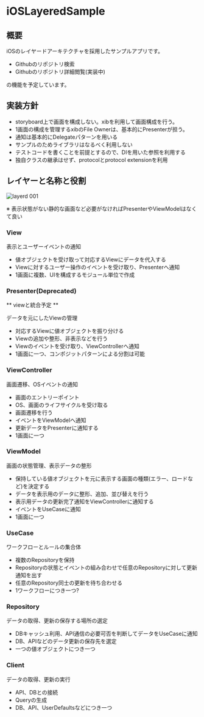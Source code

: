 # iOSLayeredSample

## 概要

iOSのレイヤードアーキテクチャを採用したサンプルアプリです。

* Githubのリポジトリ検索
* Githubのリポジトリ詳細閲覧(実装中)

の機能を予定しています。

## 実装方針

* storyboard上で画面を構成しない。xibを利用して画面構成を行う。
* 1画面の構成を管理するxibのFile Ownerは、基本的にPresenterが担う。
* 通知は基本的にDelegateパターンを用いる
* サンプルのためライブラリはなるべく利用しない
* テストコードを書くことを前提とするので、DIを用いた参照を利用する
* 独自クラスの継承はせず、protocolとprotocol extensionを利用

## レイヤーと名称と役割

![layerd 001](https://user-images.githubusercontent.com/25366111/63637480-707bff00-c6b7-11e9-8ab2-630f935093ba.jpeg)

※ 表示状態がない静的な画面など必要がなければPresenterやViewModelはなくて良い

### View

表示とユーザーイベントの通知

* 値オブジェクトを受け取って対応するViewにデータを代入する
* Viewに対するユーザー操作のイベントを受け取り、Presenterへ通知
* 1画面に複数、UIを構成するモジュール単位で作成

### Presenter(Deprecated)

** viewと統合予定 **

データを元にしたViewの管理

* 対応するViewに値オブジェクトを振り分ける
* Viewの追加や整形、非表示などを行う
* Viewのイベントを受け取り、ViewControllerへ通知
* 1画面に一つ、コンポジットパターンによる分割は可能

### ViewController

画面遷移、OSイベントの通知

* 画面のエントリーポイント
* OS、画面のライフサイクルを受け取る
* 画面遷移を行う
* イベントをViewModelへ通知
* 更新データをPresenterに通知する
* 1画面に一つ

### ViewModel

画面の状態管理、表示データの整形

* 保持している値オブジェクトを元に表示する画面の種類(エラー、ロードなど)を決定する
* データを表示用のデータに整形、追加、並び替えを行う
* 表示用データの更新完了通知をViewControllerに通知する
* イベントをUseCaseに通知
* 1画面に一つ

### UseCase

ワークフローとルールの集合体

* 複数のRepositoryを保持
* Repositoryの状態とイベントの組み合わせで任意のRepositoryに対して更新通知を出す
* 任意のRepository同士の更新を待ち合わせる
* 1ワークフローにつき一つ?

### Repository

データの取得、更新の保存する場所の選定

* DBキャッシュ利用、API通信の必要可否を判断してデータをUseCaseに通知
* DB、APIなどのデータ更新の保存先を選定
* 一つの値オブジェクトにつき一つ

### Client

データの取得、更新の実行

* API、DBとの接続
* Queryの生成
* DB、API、UserDefaultsなどにつき一つ
